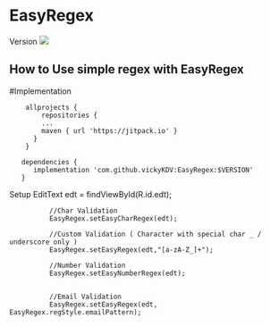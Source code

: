 # EasyRegex 
Version [![](https://jitpack.io/v/vickyKDV/EasyRegex.svg)](https://jitpack.io/#vickyKDV/EasyRegex)
## How to Use simple regex with EasyRegex

#Implementation
        
        allprojects {
            repositories {
            ...
            maven { url 'https://jitpack.io' }
          }
        }

       dependencies {
          implementation 'com.github.vickyKDV:EasyRegex:$VERSION'
       }
        
        
Setup
              EditText edt = findViewById(R.id.edt);

              //Char Validation
              EasyRegex.setEasyCharRegex(edt);

              //Custom Validation ( Character with special char _ / underscore only )
              EasyRegex.setEasyRegex(edt,"[a-zA-Z_]+");

              //Number Validation
              EasyRegex.setEasyNumberRegex(edt);


              //Email Validation
              EasyRegex.setEasyRegex(edt, EasyRegex.regStyle.emailPattern);
        
